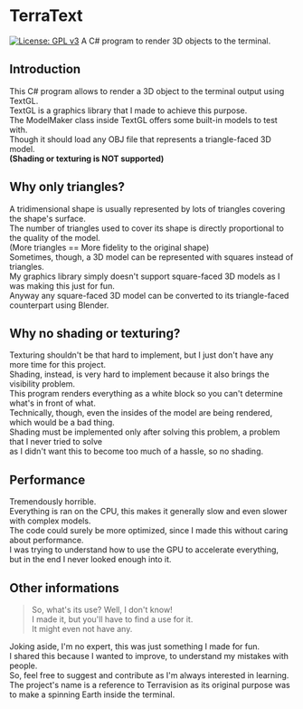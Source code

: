 # TerraText
[![License: GPL v3](https://img.shields.io/badge/License-GPLv3-blue.svg)](https://www.gnu.org/licenses/gpl-3.0)
A C# program to render 3D objects to the terminal.

## Introduction
This C# program allows to render a 3D object to the terminal output using TextGL.  
TextGL is a graphics library that I made to achieve this purpose.  
The ModelMaker class inside TextGL offers some built-in models to test with.  
Though it should load any OBJ file that represents a triangle-faced 3D model.  
**(Shading or texturing is NOT supported)**  

## Why only triangles?
A tridimensional shape is usually represented by lots of triangles covering the shape's surface.  
The number of triangles used to cover its shape is directly proportional to the quality of the model.  
(More triangles == More fidelity to the original shape)  
Sometimes, though, a 3D model can be represented with squares instead of triangles.  
My graphics library simply doesn't support square-faced 3D models as I was making this just for fun.  
Anyway any square-faced 3D model can be converted to its triangle-faced counterpart using Blender.  

## Why no shading or texturing?
Texturing shouldn't be that hard to implement, but I just don't have any more time for this project.  
Shading, instead, is very hard to implement because it also brings the visibility problem.  
This program renders everything as a white block so you can't determine what's in front of what.  
Technically, though, even the insides of the model are being rendered, which would be a bad thing.  
Shading must be implemented only after solving this problem, a problem that I never tried to solve  
as I didn't want this to become too much of a hassle, so no shading.  

## Performance
Tremendously horrible.  
Everything is ran on the CPU, this makes it generally slow and even slower with complex models.  
The code could surely be more optimized, since I made this without caring about performance.  
I was trying to understand how to use the GPU to accelerate everything,  
but in the end I never looked enough into it.  

## Other informations
> So, what's its use? Well, I don't know!  
> I made it, but you'll have to find a use for it.  
> It might even not have any.  

Joking aside, I'm no expert, this was just something I made for fun.  
I shared this because I wanted to improve, to understand my mistakes with people.  
So, feel free to suggest and contribute as I'm always interested in learning.  
The project's name is a reference to Terravision as its original purpose was  
to make a spinning Earth inside the terminal.  